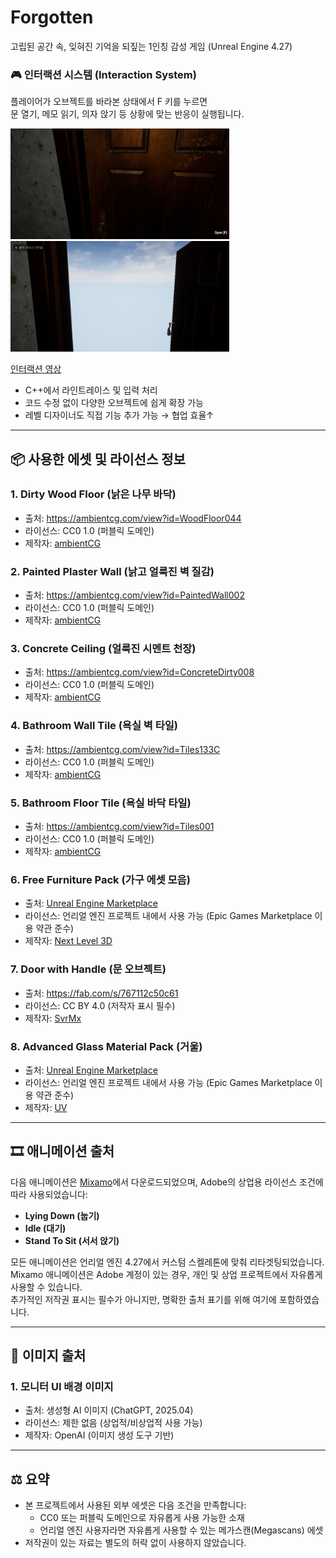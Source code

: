 # Forgotten  
고립된 공간 속, 잊혀진 기억을 되짚는 1인칭 감성 게임 (Unreal Engine 4.27)

### 🎮 인터랙션 시스템 (Interaction System)

플레이어가 오브젝트를 바라본 상태에서 F 키를 누르면  
문 열기, 메모 읽기, 의자 앉기 등 상황에 맞는 반응이 실행됩니다.

<img src="/Image/Interaction_1.png" width="350">
<img src="/Image/Interaction_2.png" width="350">

[인터랙션 영상](https://drive.google.com/file/d/1gtxcre9C_XyS08V4t_5uRduxFIclNjuO/view?usp=sharing)
- C++에서 라인트레이스 및 입력 처리
- 코드 수정 없이 다양한 오브젝트에 쉽게 확장 가능
- 레벨 디자이너도 직접 기능 추가 가능 → 협업 효율↑

---

## 📦 사용한 에셋 및 라이선스 정보

### 1. Dirty Wood Floor (낡은 나무 바닥)
- 출처: https://ambientcg.com/view?id=WoodFloor044
- 라이선스: CC0 1.0 (퍼블릭 도메인)
- 제작자: [ambientCG](https://ambientcg.com/)

### 2. Painted Plaster Wall (낡고 얼룩진 벽 질감)
- 출처: https://ambientcg.com/view?id=PaintedWall002
- 라이선스: CC0 1.0 (퍼블릭 도메인)
- 제작자: [ambientCG](https://ambientcg.com/)

### 3. Concrete Ceiling (얼룩진 시멘트 천장)
- 출처: https://ambientcg.com/view?id=ConcreteDirty008
- 라이선스: CC0 1.0 (퍼블릭 도메인)
- 제작자: [ambientCG](https://ambientcg.com/)

### 4. Bathroom Wall Tile (욕실 벽 타일)
- 출처: https://ambientcg.com/view?id=Tiles133C
- 라이선스: CC0 1.0 (퍼블릭 도메인)
- 제작자: [ambientCG](https://ambientcg.com/)

### 5. Bathroom Floor Tile (욕실 바닥 타일)
- 출처: https://ambientcg.com/view?id=Tiles001
- 라이선스: CC0 1.0 (퍼블릭 도메인)
- 제작자: [ambientCG](https://ambientcg.com/)

### 6. Free Furniture Pack (가구 에셋 모음)
- 출처: [Unreal Engine Marketplace](https://fab.com/s/30988ec34e44)  
- 라이선스: 언리얼 엔진 프로젝트 내에서 사용 가능 (Epic Games Marketplace 이용 약관 준수)  
- 제작자: [Next Level 3D](https://www.fab.com/sellers/Next%20Level%203D)

### 7. Door with Handle (문 오브젝트)
- 출처: https://fab.com/s/767112c50c61
- 라이선스: CC BY 4.0 (저작자 표시 필수)
- 제작자: [SvrMx](https://www.fab.com/sellers/SvrMx)

### 8. Advanced Glass Material Pack (거울)
- 출처: [Unreal Engine Marketplace](https://www.fab.com/listings/aa73c72c-0eb9-4745-88ff-34e82e32551d)  
- 라이선스: 언리얼 엔진 프로젝트 내에서 사용 가능 (Epic Games Marketplace 이용 약관 준수)
- 제작자: [UV](https://www.fab.com/sellers/UB)

---

## 🎞️ 애니메이션 출처

다음 애니메이션은 [Mixamo](https://www.mixamo.com)에서 다운로드되었으며, Adobe의 상업용 라이선스 조건에 따라 사용되었습니다:

- **Lying Down (눕기)**  
- **Idle (대기)**  
- **Stand To Sit (서서 앉기)**

모든 애니메이션은 언리얼 엔진 4.27에서 커스텀 스켈레톤에 맞춰 리타겟팅되었습니다.  
Mixamo 애니메이션은 Adobe 계정이 있는 경우, 개인 및 상업 프로젝트에서 자유롭게 사용할 수 있습니다.  
추가적인 저작권 표시는 필수가 아니지만, 명확한 출처 표기를 위해 여기에 포함하였습니다.

---

## 🎨 이미지 출처

### 1. 모니터 UI 배경 이미지
- 출처: 생성형 AI 이미지 (ChatGPT, 2025.04)
- 라이선스: 제한 없음 (상업적/비상업적 사용 가능)
- 제작자: OpenAI (이미지 생성 도구 기반)

---

## ⚖️ 요약

- 본 프로젝트에서 사용된 외부 에셋은 다음 조건을 만족합니다:
  - CC0 또는 퍼블릭 도메인으로 자유롭게 사용 가능한 소재
  - 언리얼 엔진 사용자라면 자유롭게 사용할 수 있는 메가스캔(Megascans) 에셋
- 저작권이 있는 자료는 별도의 허락 없이 사용하지 않았습니다.
